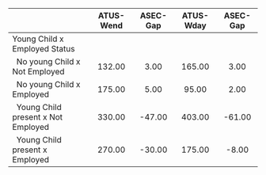 
|                      |    ATUS-Wend |     ASEC-Gap |    ATUS-Wday |     ASEC-Gap |
| -------------------- | :----------: | :----------: | :----------: | :----------: |
| Young Child x Employed Status |              |              |              |              |
| &nbsp;&nbsp;No young Child x Not Employed |       132.00 |         3.00 |       165.00 |         3.00 |
| &nbsp;&nbsp;No young Child x Employed |       175.00 |         5.00 |        95.00 |         2.00 |
| &nbsp;&nbsp;Young Child present x Not Employed |       330.00 |       -47.00 |       403.00 |       -61.00 |
| &nbsp;&nbsp;Young Child present x Employed |       270.00 |       -30.00 |       175.00 |        -8.00 |

